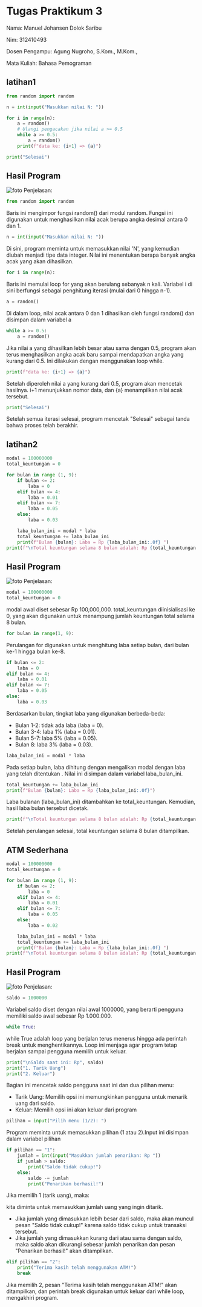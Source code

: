 # Tugas Praktikum 3
Nama: Manuel Johansen Dolok Saribu

Nim: 312410493

Dosen Pengampu: Agung Nugroho, S.Kom., M.Kom.,

Mata Kuliah: Bahasa Pemograman
## latihan1
```python
from random import random

n = int(input("Masukkan nilai N: "))

for i in range(n):
    a = random()
    # Ulangi pengacakan jika nilai a >= 0.5
    while a >= 0.5:
        a = random()
    print(f"data ke: {i+1} => {a}")

print("Selesai")
```
## Hasil Program
![foto](https://github.com/Manueljds2311105/foto/blob/b670933c24f480c41fe0843b63962d6b463e67f9/latihan1.png)
Penjelasan:
```python
from random import random
```
Baris ini mengimpor fungsi random() dari modul random. Fungsi ini digunakan untuk menghasilkan nilai acak berupa angka desimal antara 0 dan 1.
```python
n = int(input("Masukkan nilai N: "))
```
Di sini, program meminta untuk memasukkan nilai 'N', yang kemudian diubah menjadi tipe data integer. Nilai ini menentukan berapa banyak angka acak yang akan dihasilkan.
```python
for i in range(n):
```
Baris ini memulai loop for yang akan berulang sebanyak n kali. Variabel i di sini berfungsi sebagai penghitung iterasi (mulai dari 0 hingga n-1).
```python
a = random()
```
Di dalam loop, nilai acak antara 0 dan 1 dihasilkan oleh fungsi random() dan disimpan dalam variabel a
```python
while a >= 0.5:
    a = random()
```
Jika nilai a yang dihasilkan lebih besar atau sama dengan 0.5, program akan terus menghasilkan angka acak baru sampai mendapatkan angka yang kurang dari 0.5. Ini dilakukan dengan menggunakan loop while.
```python
print(f"data ke: {i+1} => {a}")
```
Setelah diperoleh nilai a yang kurang dari 0.5, program akan mencetak hasilnya. i+1 menunjukkan nomor data, dan {a} menampilkan nilai acak tersebut.
```python
print("Selesai")
```
Setelah semua iterasi selesai, program mencetak "Selesai" sebagai tanda bahwa proses telah berakhir.
## latihan2
```python
modal = 100000000
total_keuntungan = 0 

for bulan in range (1, 9):
    if bulan <= 2:
        laba = 0
    elif bulan <= 4:
        laba = 0.01
    elif bulan <= 7:
        laba = 0.05
    else:
        laba = 0.03

    laba_bulan_ini = modal * laba
    total_keuntungan += laba_bulan_ini
    print(f"Bulan {bulan}: Laba = Rp {laba_bulan_ini:.0f} ")
print(f"\nTotal keuntungan selama 8 bulan adalah: Rp {total_keuntungan:.0f} ")
```
## Hasil Program
![foto](https://github.com/Manueljds2311105/foto/blob/71b789ae0bd785dd01dcd67b0857dff8bfb3c279/latihan2py.png)
Penjelasan:
```python
modal = 100000000
total_keuntungan = 0
```
modal awal diset sebesar Rp 100,000,000. total_keuntungan diinisialisasi ke 0, yang akan digunakan untuk menampung jumlah keuntungan total selama 8 bulan.
```python
for bulan in range(1, 9):
```
Perulangan for digunakan untuk menghitung laba setiap bulan, dari bulan ke-1 hingga bulan ke-8.
```python
if bulan <= 2:
    laba = 0
elif bulan <= 4:
    laba = 0.01
elif bulan <= 7:
    laba = 0.05
else:
    laba = 0.03
```
Berdasarkan bulan, tingkat laba yang digunakan berbeda-beda:
- Bulan 1-2: tidak ada laba (laba = 0).
- Bulan 3-4: laba 1% (laba = 0.01).
- Bulan 5-7: laba 5% (laba = 0.05).
- Bulan 8: laba 3% (laba = 0.03).
```python
laba_bulan_ini = modal * laba
```
Pada setiap bulan, laba dihitung dengan mengalikan modal dengan laba yang telah ditentukan . Nilai ini disimpan dalam variabel laba_bulan_ini.
```python
total_keuntungan += laba_bulan_ini
print(f"Bulan {bulan}: Laba = Rp {laba_bulan_ini:.0f}")
```
Laba bulanan (laba_bulan_ini) ditambahkan ke total_keuntungan. Kemudian, hasil laba bulan tersebut dicetak.
```python
print(f"\nTotal keuntungan selama 8 bulan adalah: Rp {total_keuntungan:.0f}")
```
Setelah perulangan selesai, total keuntungan selama 8 bulan ditampilkan.
## ATM Sederhana
```python
modal = 100000000
total_keuntungan = 0 

for bulan in range (1, 9):
    if bulan <= 2:
        laba = 0
    elif bulan <= 4:
        laba = 0.01
    elif bulan <= 7:
        laba = 0.05
    else:
        laba = 0.02

    laba_bulan_ini = modal * laba
    total_keuntungan += laba_bulan_ini
    print(f"Bulan {bulan}: Laba = Rp {laba_bulan_ini:.0f} ")
print(f"\nTotal keuntungan selama 8 bulan adalah: Rp {total_keuntungan:.0f} ")
```
## Hasil Program
![foto](https://github.com/Manueljds2311105/foto/blob/b670933c24f480c41fe0843b63962d6b463e67f9/latihan3atm.png)
Penjelasan:
```python
saldo = 1000000
```
Variabel saldo diset dengan nilai awal 1000000, yang berarti pengguna memiliki saldo awal sebesar Rp 1.000.000.
```python
while True:
```
while True adalah loop yang berjalan terus menerus hingga ada perintah break untuk menghentikannya. Loop ini menjaga agar program tetap berjalan sampai pengguna memilih untuk keluar.
```python
print("\nSaldo saat ini: Rp", saldo)
print("1. Tarik Uang")
print("2. Keluar")
```
Bagian ini mencetak saldo pengguna saat ini dan dua pilihan menu:
- Tarik Uang: Memilih opsi ini memungkinkan pengguna untuk menarik uang dari saldo.
- Keluar: Memilih opsi ini akan keluar dari program
```python
pilihan = input("Pilih menu (1/2): ")
```
Program meminta untuk memasukkan pilihan (1 atau 2).Input ini disimpan dalam variabel pilihan
```python
if pilihan == "1":
    jumlah = int(input("Masukkan jumlah penarikan: Rp "))
    if jumlah > saldo:
        print("Saldo tidak cukup!")
    else:
        saldo -= jumlah
        print("Penarikan berhasil!")
```
Jika memilih 1 (tarik uang), maka:

kita diminta untuk memasukkan jumlah uang yang ingin ditarik.

- Jika jumlah yang dimasukkan lebih besar dari saldo, maka akan muncul pesan "Saldo tidak cukup!" karena saldo tidak cukup untuk transaksi tersebut.
- Jika jumlah yang dimasukkan kurang dari atau sama dengan saldo, maka saldo akan dikurangi sebesar jumlah penarikan dan pesan "Penarikan berhasil!" akan ditampilkan.
```python
elif pilihan == "2":
    print("Terima kasih telah menggunakan ATM!")
    break
```
Jika memilih 2, pesan "Terima kasih telah menggunakan ATM!" akan ditampilkan, dan perintah break digunakan untuk keluar dari while loop, mengakhiri program.
